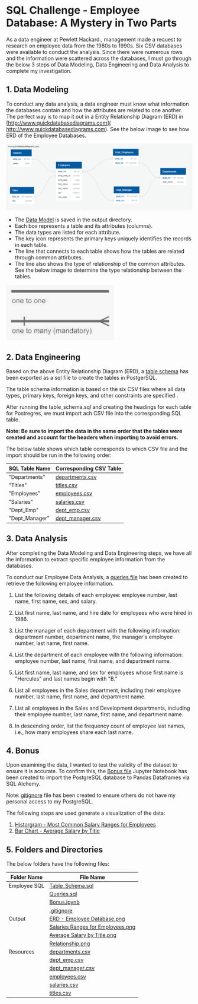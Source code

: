 # SQL Challenge - Employee Database: A Mystery in Two Parts

As a data engineer at Pewlett Hackard., management  made a request to research on employee data from the 1980s to 1990s. Six CSV databases were available to conduct the analysis. Since there were numerous rows and the information were scattered across the databases, I must go through the below 3 steps of Data Modeling, Data Engineering and Data Analysis to complete my investigation.


## **1.  Data Modeling**

To conduct any data analysis, a data engineer must know what information the databases contain and how the attributes are related to one another. The perfect way is to map it out in a Entity Relationship Diagram (ERD) in  [http://www.quickdatabasediagrams.com]( http://www.quickdatabasediagrams.com).  See the below image to see how ERD of the Employee Databases.

![Image](https://github.com/cecileung1208/Homework/blob/master/Unit%209%20-%20SQL%20Challenge/Output%20Files/ERD%20-%20Employee%20Database.png)

* The [Data Model](https://github.com/cecileung1208/Homework/blob/master/Unit%209%20-%20SQL%20Challenge/Output%20Files/ERD%20-%20Employee%20Database.png) is saved in the output directory.
* Each box represents a table and its attributes (columns). 
* The data types are listed for each attribute.
* The key icon represents the primary keys uniquely identifies the records in each table.
* The line that connects to each table shows how the tables are related through common attirbutes.  
* The line also shows the type of relationship of the common attributes.  See the below image to determine the type relationship between the tables.

![Image](https://github.com/cecileung1208/Homework/blob/master/Unit%209%20-%20SQL%20Challenge/Output%20Files/Relationship.png)


    
## **2.  Data Engineering**

Based on the above Entity Relationship Diagram (ERD), a [table schema](https://github.com/cecileung1208/Homework/blob/master/Unit%209%20-%20SQL%20Challenge/Employee_SQL/Table_Schema.sql) has been exported as a sql file to create the tables in PostgerSQL.

The table schema information is based on the six CSV files where all data types, primary keys, foreign keys, and other constraints are specified .

After running the table_schema.sql and creating the headings for each table for Postregres, we must import ach CSV file into the corresponding SQL table. 

**Note: Be sure to import the data in the same order that the tables were created and account for the headers when importing to avoid errors.**

The below table shows which table corresponds to which CSV file and the import should be run in the following order:

| SQL Table Name    | Corresponding CSV Table |
| ------------- | ------------- |
| "Departments"  | [departments.csv](https://github.com/cecileung1208/Homework/blob/master/Unit%209%20-%20SQL%20Challenge/Resources/departments.csv)  |
| "Titles"  | [titles.csv](https://github.com/cecileung1208/Homework/blob/master/Unit%209%20-%20SQL%20Challenge/Resources/titles.csv)  |
| "Employees"  | [employees.csv](https://github.com/cecileung1208/Homework/blob/master/Unit%209%20-%20SQL%20Challenge/Resources/employees.csv)  |
| "Salaries"  | [salaries.csv](https://github.com/cecileung1208/Homework/blob/master/Unit%209%20-%20SQL%20Challenge/Resources/salaries.csv)  |
| "Dept_Emp"  | [dept_emp.csv](https://github.com/cecileung1208/Homework/blob/master/Unit%209%20-%20SQL%20Challenge/Resources/dept_emp.csv)  |
| "Dept_Manager"  | [dept_manager.csv](https://github.com/cecileung1208/Homework/blob/master/Unit%209%20-%20SQL%20Challenge/Resources/dept_manager.csv)  |



## **3.  Data Analysis**

After completing the Data Modeling and Data Engineering steps, we have all the information to extract specific employee information from the databases. 

To conduct our Employee Data Analysis, a [queries file](https://github.com/cecileung1208/Homework/blob/master/Unit%209%20-%20SQL%20Challenge/Employee_SQL/Queries.sql) has been created to retrieve the following employee information.

1.  List the following details of each employee: employee number, last name, first name, sex, and salary.

2.  List first name, last name, and hire date for employees who were hired in 1986.

3.  List the manager of each department with the following information: department number, department name, the manager's employee number, last name, first name.

4.  List the department of each employee with the following information: employee number, last name, first name, and department name.

5.  List first name, last name, and sex for employees whose first name is "Hercules" and last names begin with "B."

6.  List all employees in the Sales department, including their employee number, last name, first name, and department name.

7.  List all employees in the Sales and Development departments, including their employee number, last name, first name, and department name.

8.  In descending order, list the frequency count of employee last names, i.e., how many employees share each last name.


## **4.  Bonus**

Upon examining the data, I wanted to test the validity of the dataset to ensure it is accurate. To confirm this, the [Bonus file](https://github.com/cecileung1208/Homework/blob/master/Unit%209%20-%20SQL%20Challenge/Employee_SQL/Bonus.ipynb) Jupyter Notebook has been created to import the PostgreSQL database to Pandas Dataframes via SQL Alchemy.

Note: [gitignore](https://github.com/cecileung1208/Homework/blob/master/Unit%209%20-%20SQL%20Challenge/Employee_SQL/.gitignore) file has been created to ensure others do not have my personal access to my PostgreSQL.

The following steps are used generate a visualization of the data:

1.  [Historgram - Most Common Salary Ranges for Employees](https://github.com/cecileung1208/Homework/blob/master/Unit%209%20-%20SQL%20Challenge/Output%20Files/Salary%20Ranges%20for%20Employees.png)
2.  [Bar Chart - Average Salary by Title](https://github.com/cecileung1208/Homework/blob/master/Unit%209%20-%20SQL%20Challenge/Output%20Files/Average%20Salary%20by%20Title.png)

## **5.  Folders and Directories**

The below folders have the following files:

| Folder Name    | File Name |
| ------------- | ------------- |
| Employee SQL  | [Table_Schema.sql](https://github.com/cecileung1208/Homework/blob/master/Unit%209%20-%20SQL%20Challenge/Employee_SQL/Table_Schema.sql)  |
|               | [Queries.sql](https://github.com/cecileung1208/Homework/blob/master/Unit%209%20-%20SQL%20Challenge/Employee_SQL/Queries.sql)  |
|               | [Bonus.ipynb](https://github.com/cecileung1208/Homework/blob/master/Unit%209%20-%20SQL%20Challenge/Employee_SQL/Bonus.ipynb)  |
|               | [.gitignore](https://github.com/cecileung1208/Homework/blob/master/Unit%209%20-%20SQL%20Challenge/Employee_SQL/.gitignore)  |
| Output        | [ERD - Employee Database.png](https://github.com/cecileung1208/Homework/blob/master/Unit%209%20-%20SQL%20Challenge/Output%20Files/ERD%20-%20Employee%20Database.png)  |
|               | [Salaries Ranges for Employees.png](https://github.com/cecileung1208/Homework/blob/master/Unit%209%20-%20SQL%20Challenge/Output%20Files/Salary%20Ranges%20for%20Employees.png)  |
|               | [Average Salary by Title.png](https://github.com/cecileung1208/Homework/blob/master/Unit%209%20-%20SQL%20Challenge/Output%20Files/Average%20Salary%20by%20Title.png)  |
|               | [Relationship.png](https://github.com/cecileung1208/Homework/blob/master/Unit%209%20-%20SQL%20Challenge/Output%20Files/Relationship.png)  |
| Resources   | [departments.csv](https://github.com/cecileung1208/Homework/blob/master/Unit%209%20-%20SQL%20Challenge/Resources/departments.csv)  |
|             | [dept_emp.csv](https://github.com/cecileung1208/Homework/blob/master/Unit%209%20-%20SQL%20Challenge/Resources/dept_emp.csv)  |
|             | [dept_manager.csv](https://github.com/cecileung1208/Homework/blob/master/Unit%209%20-%20SQL%20Challenge/Resources/dept_manager.csv)  |
|             | [employees.csv](https://github.com/cecileung1208/Homework/blob/master/Unit%209%20-%20SQL%20Challenge/Resources/employees.csv)  |
|             | [salaries.csv](https://github.com/cecileung1208/Homework/blob/master/Unit%209%20-%20SQL%20Challenge/Resources/salaries.csv)  |
|             | [titles.csv](https://github.com/cecileung1208/Homework/blob/master/Unit%209%20-%20SQL%20Challenge/Resources/titles.csv)  |
